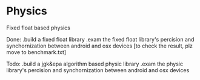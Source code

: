 # Physics
Fixed float based physics

Done:
.build a fixed float library
.exam the fixed float library's percision and synchornization between android and osx 
devices [to check the result, plz move to benchmark.txt]

Todo:
.build a jgk&epa algorithm based physic library
.exam the physic library's percision and synchornization between android and osx devices


